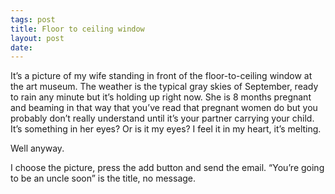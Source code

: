 ```yaml
---
tags: post
title: Floor to ceiling window 
layout: post
date: 
---
```


It’s a picture of my wife standing in front of the floor-to-ceiling window at the art museum. The weather is the typical gray skies of September, ready to rain any minute but it’s holding up right now. She is 8 months pregnant and beaming in that way that you’ve read that pregnant women do but you probably don’t really understand until it’s your partner carrying your child. It’s something in her eyes? Or is it my eyes? I feel it in my heart, it’s melting.

Well anyway. 

I choose the picture, press the add button and send the email. “You’re going to be an uncle soon” is the title, no message. 